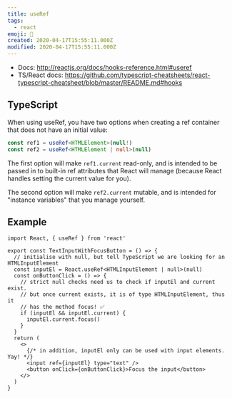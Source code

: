 ```yaml
---
title: useRef
tags:
  - react
emoji: 🎣
created: 2020-04-17T15:55:11.000Z
modified: 2020-04-17T15:55:11.000Z
---
```


- Docs: http://reactjs.org/docs/hooks-reference.html#useref
- TS/React docs: https://github.com/typescript-cheatsheets/react-typescript-cheatsheet/blob/master/README.md#hooks

## TypeScript

When using useRef, you have two options when creating a ref container that does not have an initial value:

```ts
const ref1 = useRef<HTMLElement>(null!)
const ref2 = useRef<HTMLElement | null>(null)
```

The first option will make `ref1.current` read-only, and is intended to be passed in to built-in ref attributes that React will manage (because React handles setting the current value for you).

The second option will make `ref2.current` mutable, and is intended for "instance variables" that you manage yourself.

## Example

```tsx
import React, { useRef } from 'react'

export const TextInputWithFocusButton = () => {
  // initialise with null, but tell TypeScript we are looking for an HTMLInputElement
  const inputEl = React.useRef<HTMLInputElement | null>(null)
  const onButtonClick = () => {
    // strict null checks need us to check if inputEl and current exist.
    // but once current exists, it is of type HTMLInputElement, thus it
    // has the method focus! ✅
    if (inputEl && inputEl.current) {
      inputEl.current.focus()
    }
  }
  return (
    <>
      {/* in addition, inputEl only can be used with input elements. Yay! */}
      <input ref={inputEl} type="text" />
      <button onClick={onButtonClick}>Focus the input</button>
    </>
  )
}
```
